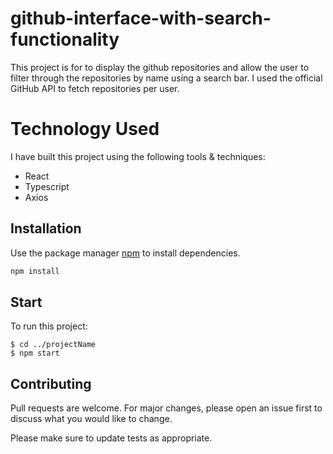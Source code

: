 # **github-interface-with-search-functionality**

This project is for to display the github repositories and allow the user to filter through the repositories by name using a search bar. I used the official GitHub API to fetch repositories per user.


# Technology Used 

 I have built this project using the following tools & techniques:

- React
- Typescript
- Axios


## Installation

Use the package manager [npm](https://www.npmjs.com/) to install dependencies.

```bash
npm install
```


## Start

To run this project:

```
$ cd ../projectName
$ npm start
```


## Contributing
Pull requests are welcome. For major changes, please open an issue first to discuss what you would like to change.

Please make sure to update tests as appropriate.
